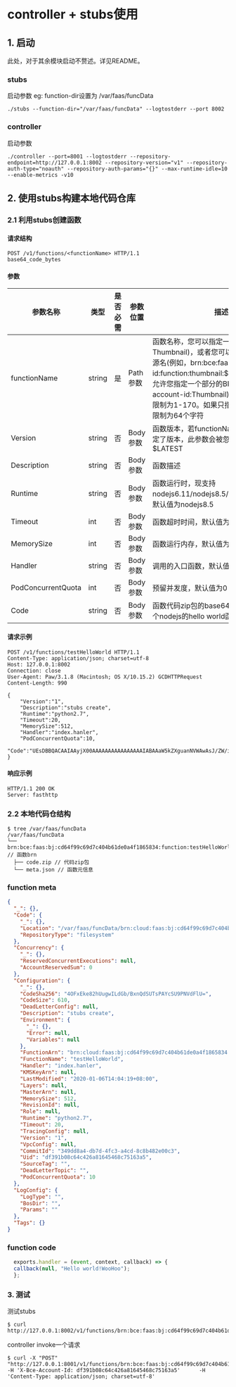 # controller + stubs使用

## 1. 启动

此处，对于其余模块启动不赘述。详见README。

### stubs

启动参数
eg: function-dir设置为 /var/faas/funcData

```shell
./stubs --function-dir="/var/faas/funcData" --logtostderr --port 8002
```

### controller

启动参数

```shell
./controller --port=8001 --logtostderr --repository-endpoint=http://127.0.0.1:8002 --repository-version="v1" --repository-auth-type="noauth" --repository-auth-params="{}" --max-runtime-idle=10 --enable-metrics -v10
```



## 2. 使用stubs构建本地代码仓库

### 2.1 利用stubs创建函数

#### 请求结构
```shell
POST /v1/functions/<functionName> HTTP/1.1
base64_code_bytes
```

#### 参数
|参数名称|类型|是否必需|参数位置|描述|
|---|---|---|---|---|
|functionName|string|是|Path参数|函数名称，您可以指定一个函数名(例如，Thumbnail)，或者您可以指定函数的BRN资源名(例如，brn:bce:faas:bj:account-id:function:thumbnail:$LATEST)。faas也允许您指定一个部分的BRN(例如，account-id:Thumbnail)。注意，BRN长度限制为1-170。如果只指定函数名，则长度限制为64个字符|
|Version|string|否|Body参数|函数版本，若functionName指定为brn且指定了版本，此参数会被忽略。默认值为$LATEST|
|Description|string|否|Body参数|函数描述|
|Runtime|string|否|Body参数|函数运行时，现支持nodejs6.11/nodejs8.5/nodejs10/lua5.3，默认值为nodejs8.5|
|Timeout|int|否|Body参数|函数超时时间，默认值为5|
|MemorySize|int|否|Body参数|函数运行内存，默认值为128|
|Handler|string|否|Body参数|调用的入口函数，默认值为index.handler|
|PodConcurrentQuota|int|否|Body参数|预留并发度，默认值为0|
|Code|string|否|Body参数|函数代码zip包的base64字符串，默认为一个nodejs的hello world函数|

#### 请求示例
```shell
POST /v1/functions/testHelloWorld HTTP/1.1
Content-Type: application/json; charset=utf-8
Host: 127.0.0.1:8002
Connection: close
User-Agent: Paw/3.1.8 (Macintosh; OS X/10.15.2) GCDHTTPRequest
Content-Length: 990

{
    "Version":"1",
    "Description":"stubs create",
    "Runtime":"python2.7",
    "Timeout":20,
    "MemorySize":512,
    "Handler":"index.hanler",
    "PodConcurrentQuota":10,
    "Code":"UEsDBBQACAAIAAyjX00AAAAAAAAAAAAAAAAIABAAaW5kZXguanNVWAwAsJ/ZW/ie2Vv6Z7qeS60o\nyC8qKdbLSMxLyUktUrBV0EgtS80r0VFIzs8rSa0AMRJzcpISk7M1FWztFKq5FIAAJqSRV5qTo6Og\n5JGak5OvUJ5flJOiqKRpzVVrDQBQSwcILzRMjVAAAABYAAAAUEsDBAoAAAAAAHCjX00AAAAAAAAA\nAAAAAAAJABAAX19NQUNPU1gvVVgMALSf2Vu0n9lb+me6nlBLAwQUAAgACAAMo19NAAAAAAAAAAAA\nAAAAEwAQAF9fTUFDT1NYLy5faW5kZXguanNVWAwAsJ/ZW/ie2Vv6Z7qeY2AVY2dgYmDwTUxW8A9W\niFCAApAYAycQGwFxHRCD+BsYiAKOISFBUCZIxwIgFkBTwogQl0rOz9VLLCjISdXLSSwuKS1OTUlJ\nLElVDggGKXw772Y0iO5J8tAH0QBQSwcIDgnJLFwAAACwAAAAUEsBAhUDFAAIAAgADKNfTS80TI1Q\nAAAAWAAAAAgADAAAAAAAAAAAQKSBAAAAAGluZGV4LmpzVVgIALCf2Vv4ntlbUEsBAhUDCgAAAAAA\ncKNfTQAAAAAAAAAAAAAAAAkADAAAAAAAAAAAQP1BlgAAAF9fTUFDT1NYL1VYCAC0n9lbtJ/ZW1BL\nAQIVAxQACAAIAAyjX00OCcksXAAAALAAAAATAAwAAAAAAAAAAECkgc0AAABfX01BQ09TWC8uX2lu\nZGV4LmpzVVgIALCf2Vv4ntlbUEsFBgAAAAADAAMA0gAAAHoBAAAAAA=="
}
```
#### 响应示例
```shell
HTTP/1.1 200 OK
Server: fasthttp
```



### 2.2 本地代码仓结构

```shell
$ tree /var/faas/funcData
/var/faas/funcData
└── brn:bce:faas:bj:cd64f99c69d7c404b61de0a4f1865834:function:testHelloWorld:1 // 函数brn
  ├── code.zip // 代码zip包
  └── meta.json // 函数元信息
```

### function meta

```json
{
  "_": {},
  "Code": {
    "_": {},
    "Location": "/var/faas/funcData/brn:cloud:faas:bj:cd64f99c69d7c404b61de0a4f1865834:function:testHelloWorld:1/code.zip",
    "RepositoryType": "filesystem"
  },
  "Concurrency": {
    "_": {},
    "ReservedConcurrentExecutions": null,
    "AccountReservedSum": 0
  },
  "Configuration": {
    "_": {},
    "CodeSha256": "4OFxEke82hUugwILdGb/BxnQdSUTsPAYcSU9PNVdFlU=",
    "CodeSize": 610,
    "DeadLetterConfig": null,
    "Description": "stubs create",
    "Environment": {
      "_": {},
      "Error": null,
      "Variables": null
    },
    "FunctionArn": "brn:cloud:faas:bj:cd64f99c69d7c404b61de0a4f1865834:function:testHelloWorld:1",
    "FunctionName": "testHelloWorld",
    "Handler": "index.hanler",
    "KMSKeyArn": null,
    "LastModified": "2020-01-06T14:04:19+08:00",
    "Layers": null,
    "MasterArn": null,
    "MemorySize": 512,
    "RevisionId": null,
    "Role": null,
    "Runtime": "python2.7",
    "Timeout": 20,
    "TracingConfig": null,
    "Version": "1",
    "VpcConfig": null,
    "CommitId": "349dd8a4-db7d-4fc3-a4cd-8c8b482e00c3",
    "Uid": "df391b08c64c426a81645468c75163a5",
    "SourceTag": "",
    "DeadLetterTopic": "",
    "PodConcurrentQuota": 10
  },
  "LogConfig": {
    "LogType": "",
    "BosDir": "",
    "Params": ""
  },
  "Tags": {}
}
```

### function code

```javascript
  exports.handler = (event, context, callback) => {
  callback(null, "Hello world!WooHoo");
  };
```

### 3. 测试

测试stubs

```shell
$ curl http://127.0.0.1:8002/v1/functions/brn:bce:faas:bj:cd64f99c69d7c404b61de0a4f1865834:function:testHelloWorld:1
```

controller invoke一个请求

```shell
$ curl -X "POST" "http://127.0.0.1:8001/v1/functions/brn:bce:faas:bj:cd64f99c69d7c404b61de0a4f1865834:function:testHelloWorld:1/invocations"   -H 'X-Bce-Account-Id: df391b08c64c426a81645468c75163a5'      -H 'Content-Type: application/json; charset=utf-8'
```

